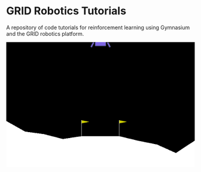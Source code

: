 # GRID Robotics Tutorials
 A repository of code tutorials for reinforcement learning using Gymnasium and the GRID robotics platform. 

 ![Lunar Lander](media/lunar_lander_gif.gif)
